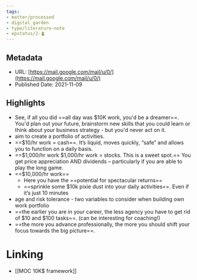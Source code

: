 ```yaml
---
tags: 
- matter/processed
- digital_garden
- type/literature-note
- epstatus/2-🪴
---
```

## Metadata
* URL: [https://mail.google.com/mail/u/0/](https://mail.google.com/mail/u/0/)
* Published Date: 2021-11-09

## Highlights
* See, if all you did ==all day was $10K work, you'd be a dreamer==. You'd plan out your future, brainstorm new skills that you could learn or think about your business strategy - but you'd never act on it.
* aim to create a portfolio of activities.
* ==$10/hr work = cash==. It’s liquid, moves quickly, “safe” and allows you to function on a daily basis.
* ==$1,000/hr work $1,000/hr work = stocks. This is a sweet spot.== You get price appreciation AND dividends – particularly if you are able to play the long game.
* ==$10,000/hr work==
	* Here you have the ==potential for spectacular returns==
	* ==sprinkle some $10k pixie dust into your daily activities==. Even if it’s just 10 minutes
* age and risk tolerance - two variables to consider when building own work portfolio
* ==the earlier you are in your career, the less agency you have to get rid of $10 and $100 tasks==. (can be interesting for coaching!)
* ==the more you advance professionally, the more you should shift your focus towards the big picture==.


# Linking
+ [[MOC 10K$ framework]]